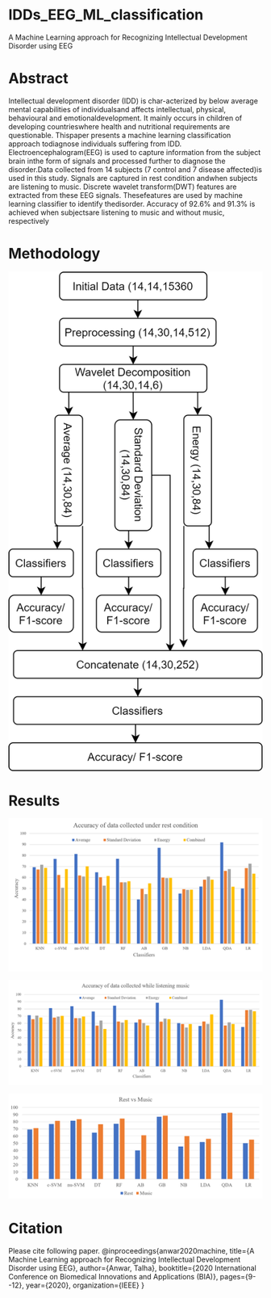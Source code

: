 # IDDs_EEG_ML_classification
A Machine Learning approach for Recognizing Intellectual Development Disorder using EEG

# Abstract
Intellectual   development   disorder   (IDD)   is   char-acterized  by  below  average  mental  capabilities  of  individualsand   affects   intellectual,   physical,   behavioural   and   emotionaldevelopment. It mainly occurs in children of developing countrieswhere health and nutritional requirements are questionable. Thispaper  presents  a  machine  learning  classification  approach  todiagnose  individuals  suffering  from  IDD.  Electroencephalogram(EEG)  is  used  to  capture  information  from  the  subject  brain  inthe form of signals and processed further to diagnose the disorder.Data collected from 14 subjects (7 control and 7 disease affected)is  used  in  this  study.  Signals  are  captured  in  rest  condition  andwhen subjects are listening to music. Discrete wavelet transform(DWT)  features  are  extracted  from  these  EEG  signals.  Thesefeatures  are  used  by  machine  learning  classifier  to  identify  thedisorder. Accuracy of 92.6% and 91.3% is achieved when subjectsare  listening  to  music  and  without  music,  respectively


# Methodology

![Flow diagram](https://github.com/talhaanwarch/IDDs_EEG_ML_classification/blob/master/flow_chart.png)

# Results
![result under rest condition](https://github.com/talhaanwarch/IDDs_EEG_ML_classification/blob/master/rest.png)  

![result under music condition](https://github.com/talhaanwarch/IDDs_EEG_ML_classification/blob/master/music.png)  

![comparison accuracy](https://github.com/talhaanwarch/IDDs_EEG_ML_classification/blob/master/restvsmusic.png)  

# Citation 
Please cite following paper.
@inproceedings{anwar2020machine,
  title={A Machine Learning approach for Recognizing Intellectual Development Disorder using EEG},
  author={Anwar, Talha},
  booktitle={2020 International Conference on Biomedical Innovations and Applications (BIA)},
  pages={9--12},
  year={2020},
  organization={IEEE}
}
